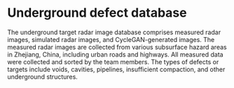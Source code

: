 # Underground defect database
The underground target radar image database comprises measured radar images, simulated radar images, and CycleGAN-generated images. The measured radar images are collected from various subsurface hazard areas in Zhejiang, China, including urban roads and highways. All measured data were collected and sorted by the team members. The types of defects or targets include voids, cavities, pipelines, insufficient compaction, and other underground structures. 
